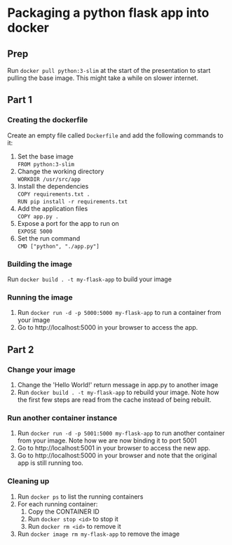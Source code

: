 # Packaging a python flask app into docker

## Prep
Run `docker pull python:3-slim` at the start of the presentation to start pulling the base image. This might take a while on slower internet. 

## Part 1
### Creating the dockerfile
Create an empty file called `Dockerfile` and add the following commands to it:

1. Set the base image  
    `FROM python:3-slim`
2. Change the working directory  
    `WORKDIR /usr/src/app`
3. Install the dependencies  
    `COPY requirements.txt .`  
    `RUN pip install -r requirements.txt`
4. Add the application files  
    `COPY app.py .`
5. Expose a port for the app to run on  
    `EXPOSE 5000`
6. Set the run command  
    `CMD ["python", "./app.py"]`

### Building the image
Run `docker build . -t my-flask-app` to build your image

### Running the image 
1. Run `docker run -d -p 5000:5000 my-flask-app` to run a container from your image
2. Go to http://localhost:5000 in your browser to access the app. 

## Part 2

### Change your image
1. Change the 'Hello World!' return message in app.py to another image
2. Run `docker build . -t my-flask-app` to rebuild your image. Note how the first few steps are read from the cache instead of being rebuilt. 

### Run another container instance 
1. Run `docker run -d -p 5001:5000 my-flask-app` to run another container from your image. Note how we are now binding it to port 5001
2. Go to  http://localhost:5001 in your browser to access the new app. 
2. Go to  http://localhost:5000 in your browser and note that the original app is still running too. 

### Cleaning up
1. Run `docker ps` to list the running containers
2. For each running container:
    1. Copy the CONTAINER ID
    2. Run `docker stop <id>` to stop it
    3. Run `docker rm <id>` to remove it
3. Run `docker image rm my-flask-app` to remove the image
